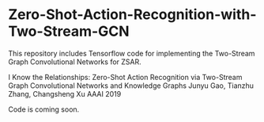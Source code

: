 # Zero-Shot-Action-Recognition-with-Two-Stream-GCN
This repository includes Tensorflow code for implementing the Two-Stream Graph Convolutional Networks for ZSAR.

I Know the Relationships: Zero-Shot Action Recognition via Two-Stream Graph Convolutional Networks and Knowledge Graphs
Junyu Gao, Tianzhu Zhang, Changsheng Xu
AAAI 2019

Code is coming soon.
